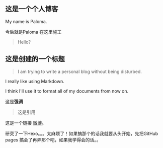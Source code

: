 ## 这是一个个人博客
My name is Paloma.

今后就是Paloma 在这里施工

>Hello?

## 这是创建的一个标题
>I am trying to write a personal blog without being disturbed. 

I really like using Markdown.

I think I'll use it to format all of my documents from now on.

这是**强调**

>这是引用

这是一个链接 [微博](https://weibo.com/u/7447583298/home?wvr=5)。

研究了一下Hexo。。。太麻烦了！如果搞那个的话我就要从头开始，先把GitHub pages 搞会了再弄那个吧，如果我学得会的话。。
